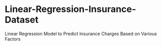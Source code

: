 # Linear-Regression-Insurance-Dataset
Linear Regression Model to Predict Insurance Charges Based on Various Factors
